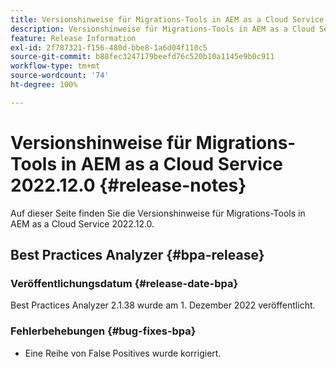 ```yaml
---
title: Versionshinweise für Migrations-Tools in AEM as a Cloud Service 2022.12.0
description: Versionshinweise für Migrations-Tools in AEM as a Cloud Service 2022.12.0
feature: Release Information
exl-id: 2f787321-f156-480d-bbe8-1a6d04f110c5
source-git-commit: b88fec3247179beefd76c520b10a1145e9b0c911
workflow-type: tm+mt
source-wordcount: '74'
ht-degree: 100%

---
```


# Versionshinweise für Migrations-Tools in AEM as a Cloud Service 2022.12.0 {#release-notes}

Auf dieser Seite finden Sie die Versionshinweise für Migrations-Tools in AEM as a Cloud Service 2022.12.0.

## Best Practices Analyzer {#bpa-release}

### Veröffentlichungsdatum {#release-date-bpa}

Best Practices Analyzer 2.1.38 wurde am 1. Dezember 2022 veröffentlicht.

### Fehlerbehebungen {#bug-fixes-bpa}

* Eine Reihe von False Positives wurde korrigiert.
